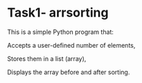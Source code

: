 # Task1- arrsorting
This is a simple Python program that:

Accepts a user-defined number of elements,

Stores them in a list (array),

Displays the array before and after sorting.
